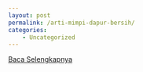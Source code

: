 ```yaml
---
layout: post
permalink: /arti-mimpi-dapur-bersih/
categories:
    - Uncategorized
---
```


[Baca Selengkapnya](/08)